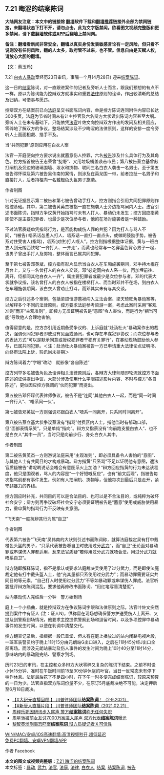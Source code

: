  <h2>7.21 晦涩的结案陈词</h2> <p class="notice"><b>大陆网友注意：本文中的链接除 <a href="https://github.com/bannedbook/fanqiang" >翻墙</a>软件下载和<a href="https://github.com/killgcd/justmysocks/blob/master/README.md">翻墙推荐</a>链接外全部为禁网链接，未翻墙状态下打不开，请勿点击。此为文字版禁闻，欲看图文视频完整版和更多禁闻，请下载<a href="https://github.com/bannedbook/fanqiang">翻墙软件或APP</a>后翻墙上禁闻网。</p><p>备注：翻墙看新闻非常安全，翻墙以真实身份发表敏感言论有一定风险，但只看不说则没有任何风险，翻的人太多，政府管不过来，也不管。信息自由是天赋人权，请放心大胆的翻墙。</b></p>  <div class="entry">  <p>【文：蔡玉玲】</p> <p>7.21 <a href="https://www.bannedbook.org/bnews/tag/%E7%99%BD%E8%A1%A3%E4%BA%BA/" class="st_tag internal_tag" rel="tag" title="标签 白衣人 下的日志">白衣人</a><a href="https://www.bannedbook.org/bnews/tag/%E6%9A%B4%E5%8A%A8/" class="st_tag internal_tag" rel="tag" title="标签 暴动 下的日志">暴动</a>案经历23日审讯，事隔一个月(4月28日) 迎来<a href="https://www.bannedbook.org/bnews/tag/%E7%BB%93%E6%A1%88%E9%99%88%E8%AF%8D/" class="st_tag internal_tag" rel="tag" title="标签 结案陈词 下的日志">结案陈词</a>。</p> <p>这一日的<a href="https://www.bannedbook.org/bnews/tag/%E7%BB%93%E6%A1%88/" class="st_tag internal_tag" rel="tag" title="标签 结案 下的日志">结案</a>陈词，对一直跟进案件的记者及旁听人士而言，跟我们预想的有点不一样。原以为陈词能为控辩双方就事实和重要<a href="https://www.bannedbook.org/bnews/tag/%e6%b3%95%e5%be%8b/" class="st_tag internal_tag" rel="tag" title="标签 法律 下的日志">法律</a>原则的诠译，作出较清晰的总结及归纳，可惜事与愿违。</p> <p>控辩双方在结案前已向<a href="https://www.bannedbook.org/bnews/tag/%e6%b3%95%e5%ba%ad/" class="st_tag internal_tag" rel="tag" title="标签 法庭 下的日志">法庭</a>呈交书面陈词内容，单是控方陈词连同附件内容已长达300多页，法庭为节省时间未有让主控官及六名辩方大状读出陈词内容甚至大纲。旁听人士在未有基础下，只能依凭<a href="https://www.bannedbook.org/bnews/tag/%E6%B3%95%E5%AE%98/" class="st_tag internal_tag" rel="tag" title="标签 法官 下的日志">法官</a>叶佐文向控辩双方作出的发问及相关回应，零碎地了解双方的争议。整场结案涉及不少晦涩的法律原则，这样的安排一度令旁听人士面面相觑、措手不及。</p> <p>当“共同犯罪”原则应用在白衣人案</p> <p>法官一开庭便向控方要求说出就蓄意伤人控罪，六名<a href="https://www.bannedbook.org/bnews/tag/%E8%A2%AB%E5%91%8A/" class="st_tag internal_tag" rel="tag" title="标签 被告 下的日志">被告</a>涉及什么具体行为及其角色。控方指首被告王志荣曾“掟嘢”、又用垃圾桶盖袭击市民；第八被告蔡立基曾敲打闸机及旁边的玻璃围墙、泼水和掷物、联同三名白衣人袭击一名男士。至于第五被告邓怀琛及第六被告吴伟南的案情，则涉及在英龙围一带，前者拉扯一名男子和直接打人，后者持棍向一名戴橙色头盔男子施袭。</p> <p>作者制图</p>  <p>针对无证据显示第二被告和第七被告曾动手打人，控方则指会引用共同犯罪原则作检控基础。其中，第二被告黄英杰被指一直在施袭人士旁边指骂闸内人士。法官引述书面陈词，指辩方争议黄开始指骂时未有人打人、暴动仍未发生；控方回应指黄即使不是主要犯罪者、也最少是次位参与者，他的在场对施袭者是一种鼓励。</p> <p>不过法官质疑单凭指骂行为，是否能构成伤人罪的共犯？因为打人与骂人不同，“(被告) 唔系话怂恿人打人、唔系话一直打一直点头，或做啲鼓励手势。被告系对住受害人(指骂)，唔系(对住)打人嘅人”。控方则指根据整体证据，黄与一班白衣人到元朗西铁站“一齐打人、一齐走”，而黄也经常与一名穿蓝色背心男子一起，该男子曾出手打人及掷物，整体而言已属共同犯罪。</p> <p>至于第七被告邓英斌，控方指有影片显示当白衣人在车厢施袭期间，邓手持木棍在月台上，又与一名曾打人的白衣人交谈，邓“必定同白衣人系一伙，再加埋前往、离开，佢都同其他白衣人一齐”，属主要犯罪者或最少是次位参与者。邓的代表大状就争议指，该名曾打人的白衣人被指在楼梯打人、而当时邓并不在场，到白衣人在车厢施袭期间，该白衣人曾劝止打斗，而邓其实未有与其交谈。</p> <p>控方之后引述多个案例，包括梁颂恒游蕙祯闯入立法会案、梁天琦旺角暴动案等，以解释多个不同的法律原则。控方要求法庭参考梁游一案，考虑此案时采用“客观准则”而非“主观准则”，即控方无须证明被告是“意图”令人害怕，而是行为“相当可能”导致他人合理地害怕。</p> <p>值得留意的是，控方亦引用近期备受争议的、上诉庭就“赴汤杜火”暴动案作出的裁决，强调伙同犯罪者即使没有见面或通讯，也可存在串谋犯罪协议；而次位参与者的表达方式“可以是默示同意或授权犯罪者干犯有关罪行”，在暴动现场鼓励他人参与，已属共同犯罪。＜注：赴汤杜火暴动案被告一方已申请重大法律论点证明书、向终审法院上诉，聆讯尚未排期＞</p> <p>辩方陈词着力“字眼”改动　就影像“各自陈述”</p> <p>控方列举多名被告角色及诠译相关法律原则后，各辩方大律师随即轮流就控方书面陈述的证供提出争议，大部分涉及使用什么字眼描述影片内容、不时与控方“各自陈述”，更似因应控方强调的“伙同犯罪”而提出。</p>  <p>第五被告邓怀琛代表律师争议，被告不是“连同”其他白衣人一起，而是“同一时间一齐行入”、“唔系同一伙”。</p> <p>第七被告邓英斌一方则强调邓跟白衣人“唔系一同离开，只系同时间离开”。</p> <p>第八被告蔡立基大状争议蔡没有“指骂”付费区内人士，指他当时有郁动口部，但“面部表情系笑”，只是单纯“指向”。辩方又指蔡没有“向前跑支援白衣人”、也不是白衣人“其中一员”，当时只是向前步行、身处白衣人其中。</p> <p>作者制图</p> <p>第二被告黄英杰一方则游说法庭采用“主观准则”，即必须具备令人害怕的“意图”、与其他人士有共同目的才构成暴动。辩方指黄“只系骂”不足以证明他有意图，遭法官质疑被告“讲呢啲说话会唔会有意图系火上加油？”辩方回应指黄的行为未达该程度，他只是围观者，骂人的内容是“一个好短嘅反应”，也有“前文后理”，指被告每次指骂前都有事件发生，例如有人拍闸机、掷物等，但他每次到最后只是走开，紧守<span class='wp_keywordlink'><a href="https://www.bannedbook.org/forum2/topic6313.html" title="《非暴力不合作运动丛书》" target="_blank">非暴力</a></span>的界线。</p> <p>控方回应时补充，共同目的可以是合法目的、也可以是不合法目的，或纯粹为破坏社会安宁；辩方则再争议破坏社会安宁必须要证明被告是“蓄意”使用或威胁使用暴力，重申黄的指骂行为不反映有关意图。</p> <p>“飞天南”一度抗辩其行为属“自卫”</p>  <p>作者制图</p> <p>代表第六被告“飞天南”吴伟南的大状则引述书面陈词称，就算法庭裁定吴有打中戴橙色头盔的男子，“只系代表被告喺自卫时使用过分<a href="https://www.bannedbook.org/bnews/tag/%E6%AD%A6%E5%8A%9B/" class="st_tag internal_tag" rel="tag" title="标签 武力 下的日志">武力</a>”，而“自卫”无论面对暴动罪或串谋伤人罪都适用，惹来法官质疑“若你用过分武力就唔合法，用过分武力就唔系自卫”。</p> <p>辩方随即解释陈词，指不是承认或要求法庭裁决吴使用了过分武力，而是即使法庭裁定他有打中戴头盔人士，他“充其量都只系使用过分武力”；而暴动罪需要证实共同目的等元素，“自己打人时使用过分武力”不等如暴动罪或串谋伤人罪成。法官听罢批评辩方陈词混乱，要求他再修改书面陈词、“用红笔写番清楚佢”。</p> <p>站内暴动伤人完结后一分钟　警方始到场</p> <p>庭上一个小插曲，就是控辩双方在争议陈词字眼和法律原则之际，法官叶佐文突然提到案件中有证人 (注：证人N)，供称留在现场想确保警方护送受伤人士离开、又提及到警察到场情况，他要求主控提供警察到场和逗留时间，以及多项控罪中暴动事件的发生时间，以便在判词中清楚交代。</p> <p>控方翻查记录后，指根据一段已呈堂、但未有在庭上播放过的站内闭路电视片段，一班军装警员约于晚上11时15分由元朗站G出口进入，之后在11时45分经J出口全部离场。而涉及元朗站暴动及伤人事件的发生时间为晚上10时40分至11时14分，意味站内的暴动刚完结、警察才到场。</p> <p>历时23日的审讯，在主控和众多辩方大状零碎又复杂的陈词下结束。之前不时设小休15分钟、准时在午饭时间前15至30分钟休庭的叶官，当日一反常态未有停下稍作休息。法庭最后花了不足四小时，在下午一时多便完成结案陈词，较原来预算的一日为少。法官直指双方陈词份量不少，在原订5月底裁决绝不可能，决定押后至6月18日裁决。</p>  <ul class='op-related-articles' title='相关阅读'> <li><a href='https://www.bannedbook.org/bnews/bannedvideo/20210214/1487236.html' target='_blank'>【#大纪元直播回顾 】 川普律师团队<b>结案陈词</b>！（2·9.2021）</a></li> <li><a href='https://www.bannedbook.org/bnews/bannedvideo/20210214/1487231.html' target='_blank'>【#新唐人直播片段 】 川普律师团队<b>结案陈词</b>（2021.02.21）</a></li> <li><a href='https://www.bannedbook.org/bnews/headline/20210105/1461456.html' target='_blank'>周梓乐死因研讯步入尾声 警方<b>结案陈词</b>称无任何失职</a></li> <li><a href='https://www.bannedbook.org/bnews/yule/20201218/1449986.html' target='_blank'>周星驰被前女友讨7000万案进入尾声 双方代表<b>结案陈词</b>曝光</a></li> <li><a href='https://www.bannedbook.org/bnews/headline/20200828/1387242.html' target='_blank'>黎智英涉刑事恐吓案<b>结案陈词</b> 辩方质疑记者Ｘ可信性</a></li> </ul> <p class="texttj"> <a href="https://github.com/bannedbook/fanqiang/wiki/V2ray%E6%9C%BA%E5%9C%BA" target="_blank">WIN/MAC/安卓/iOS高速翻墙:高清视频秒开,超低延迟</a><br/> <a href="https://github.com/bannedbook/fanqiang/wiki/%E7%A6%81%E9%97%BB%E7%BD%91%E5%AE%89%E5%8D%93%E7%BF%BB%E5%A2%99%E6%96%B0%E9%97%BBAPP" target="_blank">免费PC翻墙、安卓VPN翻墙APP</a></p><div id="archive-pix-1" class="banner-ads"> <!-- AuctionX Display platform tag START --> <div id="26318x728x90x621x_ADSLOT1" clicktrack="%%CLICK_URL_ESC%%"></div> <!-- AuctionX Display platform tag END --> </div> <div id="archive-pix-2" class="banner-ads"> <!-- AuctionX Display platform tag START --> <div id="26315x300x250x621x_ADSLOT1" clicktrack="%%CLICK_URL_ESC%%"></div> <!-- AuctionX Display platform tag END --> </div><p>作者 Facebook</p><a name='sharetosocial'></a>       <div><b>本文的图文或视频完整版</b>：<a href='https://www.bannedbook.org/bnews/comments/20210510/1543598.html'>7.21 晦涩的结案陈词</a></div>  </div><!--END ENTRY--> <div class="postfooter"> <div>本文标签：<a href="https://www.bannedbook.org/bnews/tag/%E6%9A%B4%E5%8A%A8/" rel="tag">暴动</a>, <a href="https://www.bannedbook.org/bnews/tag/%E6%AD%A6%E5%8A%9B/" rel="tag">武力</a>, <a href="https://www.bannedbook.org/bnews/tag/%E6%B3%95%E5%AE%98/" rel="tag">法官</a>, <a href="https://www.bannedbook.org/bnews/tag/%e6%b3%95%e5%ba%ad/" rel="tag">法庭</a>, <a href="https://www.bannedbook.org/bnews/tag/%e6%b3%95%e5%be%8b/" rel="tag">法律</a>, <a href="https://www.bannedbook.org/bnews/tag/%E7%99%BD%E8%A1%A3%E4%BA%BA/" rel="tag">白衣人</a>, <a href="https://www.bannedbook.org/bnews/tag/%E7%BB%93%E6%A1%88/" rel="tag">结案</a>, <a href="https://www.bannedbook.org/bnews/tag/%E7%BB%93%E6%A1%88%E9%99%88%E8%AF%8D/" rel="tag">结案陈词</a>, <a href="https://www.bannedbook.org/bnews/tag/%E8%A2%AB%E5%91%8A/" rel="tag">被告</a></div>  </div><!--END POSTFOOTER--> 